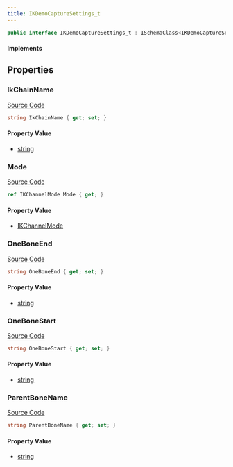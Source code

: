 ```yaml
---
title: IKDemoCaptureSettings_t
---
```


```csharp
public interface IKDemoCaptureSettings_t : ISchemaClass<IKDemoCaptureSettings_t>, ISchemaField, ISchemaClass, INativeHandle
```

#### Implements

## Properties

### IkChainName

[Source Code](https://github.com/swiftly-solution/swiftlys2/blob/beta/managed/src/SwiftlyS2.Generated/Schemas/Interfaces/IKDemoCaptureSettings_t.cs#L20)

```csharp
string IkChainName { get; set; }
```

#### Property Value

- [string](https://learn.microsoft.com/dotnet/api/system.string)

### Mode

[Source Code](https://github.com/swiftly-solution/swiftlys2/blob/beta/managed/src/SwiftlyS2.Generated/Schemas/Interfaces/IKDemoCaptureSettings_t.cs#L18)

```csharp
ref IKChannelMode Mode { get; }
```

#### Property Value

- [IKChannelMode](/docs/api/shared/schemadefinitions/ikchannelmode)

### OneBoneEnd

[Source Code](https://github.com/swiftly-solution/swiftlys2/blob/beta/managed/src/SwiftlyS2.Generated/Schemas/Interfaces/IKDemoCaptureSettings_t.cs#L24)

```csharp
string OneBoneEnd { get; set; }
```

#### Property Value

- [string](https://learn.microsoft.com/dotnet/api/system.string)

### OneBoneStart

[Source Code](https://github.com/swiftly-solution/swiftlys2/blob/beta/managed/src/SwiftlyS2.Generated/Schemas/Interfaces/IKDemoCaptureSettings_t.cs#L22)

```csharp
string OneBoneStart { get; set; }
```

#### Property Value

- [string](https://learn.microsoft.com/dotnet/api/system.string)

### ParentBoneName

[Source Code](https://github.com/swiftly-solution/swiftlys2/blob/beta/managed/src/SwiftlyS2.Generated/Schemas/Interfaces/IKDemoCaptureSettings_t.cs#L16)

```csharp
string ParentBoneName { get; set; }
```

#### Property Value

- [string](https://learn.microsoft.com/dotnet/api/system.string)


